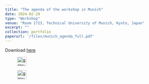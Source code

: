 ```yaml
---
title: "The agenda of the workshop in Munich"
date: 2024-02-29
type: "Workshop"
venue: "Room 1713, Technical University of Munich, Kyoto, Japan"
excerpt: ""
collection: portfolio
paperurl: '/files/munich_agenda_full.pdf'
---
```


Download [here](http://concert-japan-daruma.github.io/files/munich_agenda_full.pdf)

<figure>
  <img
  src="http://concert-japan-daruma.github.io/images/Munich/agenda_munich_first.jpg"
  alt="group_photo"  style="width:30">
</figure>

<figure>
  <img
  src="http://concert-japan-daruma.github.io/images/Munich/agenda_munich_second.jpg"
  alt="group_photo"  style="width:30">
</figure>

